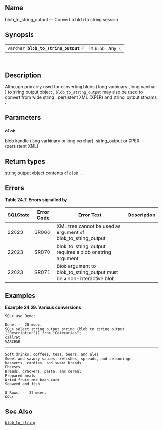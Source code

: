 <div>

<div>

</div>

<div>

## Name

blob_to_string_output — Convert a blob to string session

</div>

<div>

## Synopsis

<div>

|                                           |                     |
|-------------------------------------------|---------------------|
| `varchar `**`blob_to_string_output`**` (` | in `blob ` any `)`; |

<div>

 

</div>

</div>

</div>

<div>

## Description

Although primarily used for converting <span class="type">blobs </span>
( <span class="type">long varbinary </span> , <span class="type">long
varchar</span> ) to <span class="type">string output object</span> ,
`blob_to_string_output` may also be used to convert from
<span class="type">wide string</span> , <span class="type">persistent
XML (XPER)</span> and <span class="type">string_output streams </span> .

</div>

<div>

## Parameters

<div>

### *`blob `*

<span class="type">blob handle </span> (long varbinary or long varchar),
<span class="type">string_output </span> or <span class="type">XPER
</span> (persistent XML)

</div>

</div>

<div>

## Return types

<span class="type">string output object </span> contents of *`blob `* .

</div>

<div>

## Errors

<div>

**Table 24.7. Errors signalled by**

<div>

| SQLState                              | Error Code                            | Error Text                                                                                            | Description |
|---------------------------------------|---------------------------------------|-------------------------------------------------------------------------------------------------------|-------------|
| <span class="errorcode">22023 </span> | <span class="errorcode">SR068 </span> | <span class="errortext">XML tree cannot be used as argument of blob_to_string_output </span>          |             |
| <span class="errorcode">22023 </span> | <span class="errorcode">SR070 </span> | <span class="errortext">blob_to_string_output requires a blob or string argument </span>              |             |
| <span class="errorcode">22023 </span> | <span class="errorcode">SR071 </span> | <span class="errortext">Blob argument to blob_to_string_output must be a non-interactive blob </span> |             |

</div>

</div>

  

</div>

<div>

## Examples

<div>

**Example 24.29. Various conversions**

<div>

``` screen
SQL> use Demo;

Done. -- 20 msec.
SQL> select string_output_string (blob_to_string_output ("Description")) from "Categories";
callret
VARCHAR
_______________________________________________________________________________

Soft drinks, coffees, teas, beers, and ales
Sweet and savory sauces, relishes, spreads, and seasonings
Desserts, candies, and sweet breads
Cheeses
Breads, crackers, pasta, and cereal
Prepared meats
Dried fruit and bean curd
Seaweed and fish

8 Rows. -- 37 msec.
SQL>
```

</div>

</div>

  

</div>

<div>

## See Also

<a href="fn_blob_to_string.html" class="link"
title="blob_to_string"><code class="function">blob_to_string </code></a>

</div>

</div>
